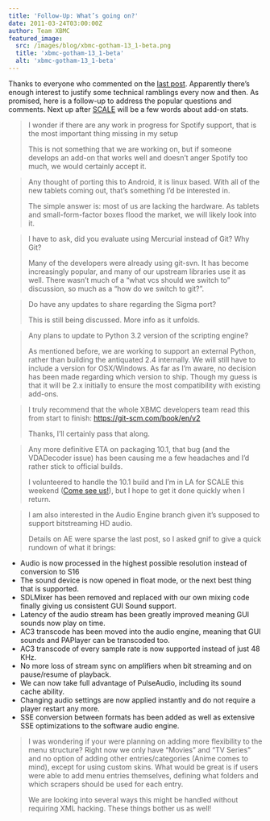 ```yaml
---
title: 'Follow-Up: What’s going on?'
date: 2011-03-24T03:00:00Z
author: Team XBMC
featured_image:
  src: /images/blog/xbmc-gotham-13_1-beta.png
  title: 'xbmc-gotham-13_1-beta'
  alt: 'xbmc-gotham-13_1-beta'
---
```

Thanks to everyone who commented on the [last post](/article/what-going). Apparently there’s enough interest to justify some technical ramblings every now and then. As promised, here is a follow-up to address the popular questions and comments. Next up after [SCALE](https://www.socallinuxexpo.org/scale9x/) will be a few words about add-on stats.

 
> I wonder if there are any work in progress for Spotify support, that is the most important thing missing in my setup
> 
>   This is not something that we are working on, but if someone develops an add-on that works well and doesn’t anger Spotify too much, we would certainly accept it.

 
> Any thought of porting this to Android, it is linux based. With all of the new tablets coming out, that’s something I’d be interested in.
> 
>   The simple answer is: most of us are lacking the hardware. As tablets and small-form-factor boxes flood the market, we will likely look into it.

 
> I have to ask, did you evaluate using Mercurial instead of Git? Why Git?
> 
>   Many of the developers were already using git-svn. It has become increasingly popular, and many of our upstream libraries use it as well. There wasn’t much of a “what vcs should we switch to” discussion, so much as a “how do we switch to git?”.

 
> Do have any updates to share regarding the Sigma port?
> 
>   This is still being discussed. More info as it unfolds.

 
> Any plans to update to Python 3.2 version of the scripting engine?
> 
>   As mentioned before, we are working to support an external Python, rather than building the antiquated 2.4 internally. We will still have to include a version for OSX/Windows. As far as I’m aware, no decision has been made regarding which version to ship. Though my guess is that it will be 2.x initially to ensure the most compatibility with existing add-ons.

 
> I truly recommend that the whole XBMC developers team read this from start to finish: <https://git-scm.com/book/en/v2>
> 
>   Thanks, I’ll certainly pass that along.

 
> Any more definitive ETA on packaging 10.1, that bug (and the VDADecoder issue) has been causing me a few headaches and I’d rather stick to official builds.
> 
>   I volunteered to handle the 10.1 build and I’m in LA for SCALE this weekend ([Come see us!](/article/scale-9x-and-xbmc-meetup-update)), but I hope to get it done quickly when I return.

 
> I am also interested in the Audio Engine branch given it’s supposed to support bitstreaming HD audio.
> 
>   Details on AE were sparse the last post, so I asked gnif to give a quick rundown of what it brings:

 
 * Audio is now processed in the highest possible resolution instead of conversion to S16
 * The sound device is now opened in float mode, or the next best thing that is supported.
 * SDLMixer has been removed and replaced with our own mixing code finally giving us consistent GUI Sound support.
 * Latency of the audio stream has been greatly improved meaning GUI sounds now play on time.
 * AC3 transcode has been moved into the audio engine, meaning that GUI sounds and PAPlayer can be transcoded too.
 * AC3 transcode of every sample rate is now supported instead of just 48 KHz.
 * No more loss of stream sync on amplifiers when bit streaming and on pause/resume of playback.
 * We can now take full advantage of PulseAudio, including its sound cache ability.
 * Changing audio settings are now applied instantly and do not require a player restart any more.
 * SSE conversion between formats has been added as well as extensive SSE optimizations to the software audio engine.
 
 
> I was wondering if your were planning on adding more flexibility to the menu structure? Right now we only have “Movies” and “TV Series” and no option of adding other entries/categories (Anime comes to mind), except for using custom skins. What would be great is if users were able to add menu entries themselves, defining what folders and which scrapers should be used for each entry.
> 
>   We are looking into several ways this might be handled without requiring XML hacking. These things bother us as well!

 